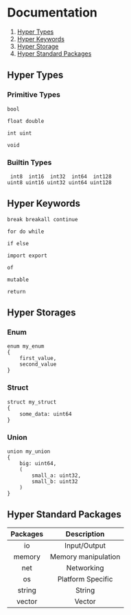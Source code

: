 # Documentation

1. [Hyper Types](#hyper-types)
2. [Hyper Keywords](#hyper-keywords)
3. [Hyper Storage](#hyper-storage)
4. [Hyper Standard Packages](#hyper-standard-packages)

## Hyper Types

### Primitive Types
```hyper
bool

float double

int uint

void
```

### Builtin Types
```hyper
 int8  int16  int32  int64  int128
uint8 uint16 uint32 uint64 uint128
```

## Hyper Keywords
```hyper
break breakall continue

for do while

if else

import export

of

mutable

return
```

## Hyper Storages

### Enum
```hyper
enum my_enum
{
    first_value,
    second_value
}
```

### Struct
```hyper
struct my_struct
{
    some_data: uint64
}
```

### Union
```hyper
union my_union
{
    big: uint64,
    (
        small_a: uint32,
        small_b: uint32
    )
}
```

## Hyper Standard Packages
| Packages |     Description     |
|:--------:|:-------------------:|
|    io    |     Input/Output    |
|  memory  | Memory manipulation |
|    net   |      Networking     |
|    os    |  Platform Specific  |
|  string  |        String       |
|  vector  |        Vector       |